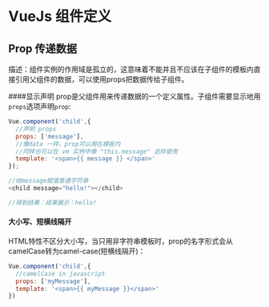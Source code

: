 # VueJs 组件定义

## Prop 传递数据
描述：组件实例的作用域是孤立的，这意味着不能并且不应该在子组件的模板内直接引用父组件的数据，可以使用props把数据传给子组件。

####显示声明
prop是父组件用来传递数据的一个定义属性。子组件需要显示地用`props`选项声明`prop`:

```javascript
Vue.component('child',{
  //声明 props
  props: ['message'],
  //像data 一样，prop可以用在模板内
  //同样也可以在 vm 实例中像 "this.message" 这样使用
  template: '<span>{{ message }} </span>'
});

//给message赋值普通字符串
<child message="hello!"></child>

//得到结果：结果展示：hello!
```

#### 大小写、短横线隔开
HTML特性不区分大小写，当只用非字符串模板时，prop的名字形式会从camelCase转为camel-case(短横线隔开)：
```javascript
Vue.component('child',{
  //camelCase in javascript
  props: ['myMessage'],
  template: '<span>{{ myMessage }}</span>'
})
```